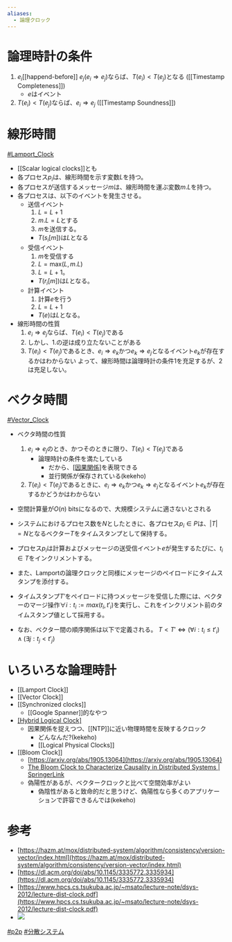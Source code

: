 ```yaml
---
aliases:
  - 論理クロック
---
```



# 論理時計の条件
1. $e_i$[[happend-before]] $e_j$($e_i \Rightarrow e_j$)ならば、$T(e_i) < T(e_j)$となる ([[Timestamp Completeness]])
	- $e$はイベント
2. $T(e_i) < T(e_j)$ならば、$e_i \Rightarrow e_j$ ([[Timestamp Soundness]])


# 線形時間
[#Lamport_Clock](Lamport_Clock) 
- [[Scalar logical clocks]]とも
- 各プロセス$p_i$は、線形時間を示す変数$L$を持つ。
- 各プロセスが送信するメッセージ$m$は、線形時間を運ぶ変数$m.L$を持つ。
- 各プロセスは、以下のイベントを発生させる。
	- 送信イベント
		1. $L = L + 1$
		2. $m.L = L$とする
		3. $m$を送信する。
		- $T(s_i \lbrack m \rbrack)$は$L$となる
	- 受信イベント
		1. $m$を受信する
		2. $L = \mathrm{max}(L, m.L)$
		3. $L = L + 1$。
		- $T(r_i \lbrack m \rbrack)$は$L$となる。
	- 計算イベント
		1. 計算$e$を行う
		2. $L = L + 1$
		- $T(e)$は$L$となる。
- 線形時間の性質
	1. $e_i \Rightarrow e_j$ならば、$T(e_i) < T(e_j)$である
	2. しかし、1.の逆は成り立たないことがある
	3. $T(e_i) < T(e_j)$であるとき、$e_i \Rightarrow e_k$かつ$e_k \Rightarrow e_j$となるイベント$e_k$が存在するかはわからない
	よって、線形時間は論理時計の条件1を充足するが、2は充足しない。

# ベクタ時間
[#Vector_Clock](Vector_Clock)
- ベクタ時間の性質
	1. $e_i \Rightarrow e_j$のとき、かつそのときに限り、$T(e_i) < T(e_j)$である
		- 論理時計の条件を満たしている
			- だから、[[因果関係]]([[causality]])を表現できる
			- 並行関係が保存されている(kekeho)
	2. $T(e_i) < T(e_j)$であるときに、$e_i \Rightarrow e_k$かつ$e_k \Rightarrow e_j$となるイベント$e_k$が存在するかどうかはわからない
- 空間計算量が$O(n)$ bitsになるので、大規模システムに適さないとされる

- システムにおけるプロセス数を$N$としたときに、各プロセス$p_i \in P$は、$|T| = N$となるベクター$T$をタイムスタンプとして保持する。
- プロセス$p_i$は計算およびメッセージの送受信イベント$e$が発生するたびに、$t_i \in T$をインクリメントする。
- また、Lamportの論理クロックと同様にメッセージのペイロードにタイムスタンプを添付する。
- タイムスタンプ$T'$をペイロードに持つメッセージを受信した際には、ベクターのマージ操作$\forall i: t_i := max(t_i, {t'}_i)$を実行し、これをインクリメント前のタイムスタンプ値として採用する。
- なお、ベクター間の順序関係は以下で定義される。
	$T < T' \iff (\forall i: t_i \leq {t'}_i) \land (\exists j: t_j < {t'}_j)$


# いろいろな論理時計
- [[Lamport Clock]]
- [[Vector Clock]]
- [[Synchronized clocks]]
	- [[Google Spanner]]的なやつ
- [[Hybrid Logical Clock]]([[HLC]])
	- 因果関係を捉えつつ、[[NTP]]に近い物理時間を反映するクロック
		- どんなんだ?(kekeho)
		- [[Logical Physical Clocks]]
- [[Bloom Clock]]
	- [https://arxiv.org/abs/1905.13064](https://arxiv.org/abs/1905.13064)
	- [The Bloom Clock to Characterize Causality in Distributed Systems | SpringerLink](https://link.springer.com/chapter/10.1007/978-3-030-57811-4_25)
	- 偽陽性があるが、ベクタークロックと比べて空間効率がよい
		- 偽陰性があると致命的だと思うけど、偽陽性なら多くのアプリケーションで許容できるんでは(kekeho)

# 参考
- [https://hazm.at/mox/distributed-system/algorithm/consistency/version-vector/index.html](https://hazm.at/mox/distributed-system/algorithm/consistency/version-vector/index.html)
- [https://dl.acm.org/doi/abs/10.1145/3335772.3335934](https://dl.acm.org/doi/abs/10.1145/3335772.3335934)
- [https://www.hpcs.cs.tsukuba.ac.jp/~msato/lecture-note/dsys-2012/lecture-dist-clock.pdf](https://www.hpcs.cs.tsukuba.ac.jp/~msato/lecture-note/dsys-2012/lecture-dist-clock.pdf)
- ![](https://www.youtube.com/watch?v=BRvj8PykSc4&feature=youtu.be)


[#p2p](p2p) [#分散システム](分散システム.md)
